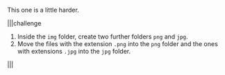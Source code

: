 This one is a little harder.

|||challenge
1. Inside the `img` folder, create two further folders `png` and `jpg`.
1. Move the files with the extension `.png` into the `png` folder and the ones with extensions `.jpg` into the `jpg` folder.

|||

